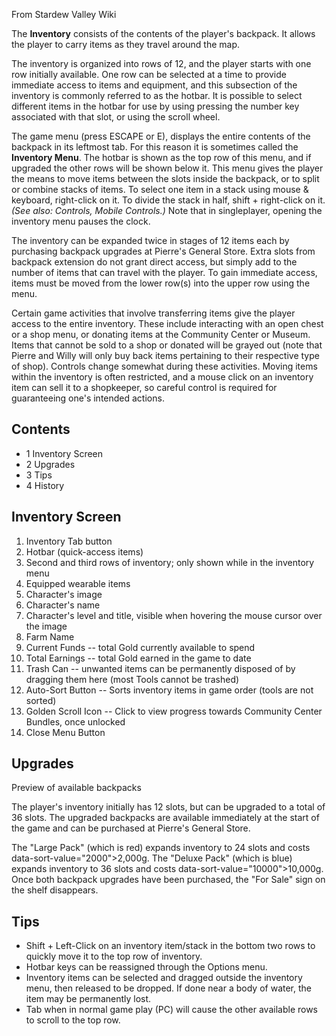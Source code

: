 From Stardew Valley Wiki

The **Inventory** consists of the contents of the player's backpack. It allows the player to carry items as they travel around the map.

The inventory is organized into rows of 12, and the player starts with one row initially available. One row can be selected at a time to provide immediate access to items and equipment, and this subsection of the inventory is commonly referred to as the hotbar. It is possible to select different items in the hotbar for use by using pressing the number key associated with that slot, or using the scroll wheel.

The game menu (press ESCAPE or E), displays the entire contents of the backpack in its leftmost tab. For this reason it is sometimes called the **Inventory Menu**. The hotbar is shown as the top row of this menu, and if upgraded the other rows will be shown below it. This menu gives the player the means to move items between the slots inside the backpack, or to split or combine stacks of items. To select one item in a stack using mouse &amp; keyboard, right-click on it. To divide the stack in half, shift + right-click on it. *(See also: Controls, Mobile Controls.)* Note that in singleplayer, opening the inventory menu pauses the clock.

The inventory can be expanded twice in stages of 12 items each by purchasing backpack upgrades at Pierre's General Store. Extra slots from backpack extension do not grant direct access, but simply add to the number of items that can travel with the player. To gain immediate access, items must be moved from the lower row(s) into the upper row using the menu.

Certain game activities that involve transferring items give the player access to the entire inventory. These include interacting with an open chest or a shop menu, or donating items at the Community Center or Museum. Items that cannot be sold to a shop or donated will be grayed out (note that Pierre and Willy will only buy back items pertaining to their respective type of shop). Controls change somewhat during these activities. Moving items within the inventory is often restricted, and a mouse click on an inventory item can sell it to a shopkeeper, so careful control is required for guaranteeing one's intended actions.

## Contents

- 1 Inventory Screen
- 2 Upgrades
- 3 Tips
- 4 History

## Inventory Screen

01. Inventory Tab button
02. Hotbar (quick-access items)
03. Second and third rows of inventory; only shown while in the inventory menu
04. Equipped wearable items
05. Character's image
06. Character's name
07. Character's level and title, visible when hovering the mouse cursor over the image
08. Farm Name
09. Current Funds -- total Gold currently available to spend
10. Total Earnings -- total Gold earned in the game to date
11. Trash Can -- unwanted items can be permanently disposed of by dragging them here (most Tools cannot be trashed)
12. Auto-Sort Button -- Sorts inventory items in game order (tools are not sorted)
13. Golden Scroll Icon -- Click to view progress towards Community Center Bundles, once unlocked
14. Close Menu Button

## Upgrades

Preview of available backpacks

The player's inventory initially has 12 slots, but can be upgraded to a total of 36 slots. The upgraded backpacks are available immediately at the start of the game and can be purchased at Pierre's General Store.

The "Large Pack" (which is red) expands inventory to 24 slots and costs data-sort-value="2000"&gt;2,000g. The "Deluxe Pack" (which is blue) expands inventory to 36 slots and costs data-sort-value="10000"&gt;10,000g. Once both backpack upgrades have been purchased, the "For Sale" sign on the shelf disappears.

## Tips

- Shift + Left-Click on an inventory item/stack in the bottom two rows to quickly move it to the top row of inventory.
- Hotbar keys can be reassigned through the Options menu.
- Inventory items can be selected and dragged outside the inventory menu, then released to be dropped. If done near a body of water, the item may be permanently lost.
- Tab when in normal game play (PC) will cause the other available rows to scroll to the top row.